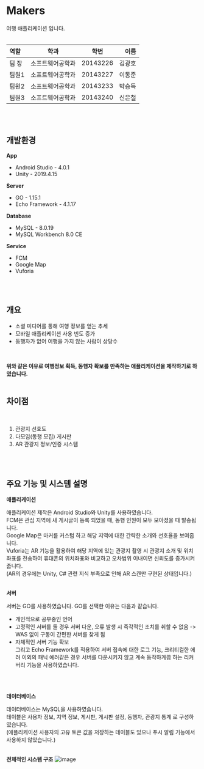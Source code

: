 # Makers

 여행 애플리케이션 입니다.
 <br>
 <br>
 
 | 역할 | 학과 | 학번 | 이름 |
| :- | - | :-: | -: |
| 팀 장 | 소프트웨어공학과 | 20143226 | 김광호 |
| 팀원1 | 소프트웨어공학과 | 20143227 | 이동준 |
| 팀원2 | 소프트웨어공학과 | 20143233 | 박승득 |
| 팀원3 | 소프트웨어공학과 | 20143240 | 신은철 |
 <br>
 <br>
 
 ## 개발환경
 
 <b>App</b>
 - Android Studio - 4.0.1
 - Unity - 2019.4.15

 <b>Server</b>
 - GO - 1.15.1
 - Echo Framework - 4.1.17
 
 <b>Database</b>
 - MySQL - 8.0.19
 - MySQL Workbench 8.0 CE
 
 <b>Service</b>
 - FCM
 - Google Map
 - Vuforia
 <br>
 <br>
 
 ## 개요
 - 소셜 미디어를 통해 여행 정보를 얻는 추세  
 - 모바일 애플리케이션 사용 빈도 증가  
 - 동행자가 없어 여행을 가지 않는 사람이 상당수  
 <br>
 
 <b>위와 같은 이유로 여행정보 획득, 동행자 확보를 만족하는 애플리케이션을 제작하기로 하였습니다.</b>
 <br>
 <br>

 ## 차이점
 <br>
 
 1. 관광지 선호도
 2. 다모임(동행 모집) 게시판
 3. AR 관광지 정보/인증 시스템
<br>
<br>
 
 ## 주요 기능 및 시스템 설명
 <b>애플리케이션</b>
 
 애플리케이션 제작은 Android Studio와 Unity를 사용하였습니다.  
 FCM은 관심 지역에 새 게시글이 등록 되었을 때, 동행 인원이 모두 모아졌을 때 발송됩니다.  
 Google Map은 마커를 커스텀 하고 해당 지역에 대한 간략한 소개와 선호율을 보여줍니다.  
 Vuforia는 AR 기능을 활용하여 해당 지역에 있는 관광지 촬영 시 관광지 소개 및 위치좌표를 전송하여 휴대폰의 위치좌표와 비교하고 오차범위 이내이면 신뢰도를 증가시켜 줍니다.  
 (AR의 경우에는 Unity, C# 관련 지식 부족으로 인해 AR 스캔만 구현된 상태입니다.)
 <br>
 <br>
 
 <b>서버</b>
 
 서버는 GO를 사용하였습니다. GO를 선택한 이유는 다음과 같습니다.
  - 개인적으로 공부중인 언어
  - 고정적인 서버를 둘 경우 서버 다운, 오류 발생 시 즉각적인 조치를 취할 수 없음 -> WAS 없이 구동이 간편한 서버를 찾게 됨
  - 자체적인 서버 기능 확보  
그리고 Echo Framework를 적용하여 서버 접속에 대한 로그 기능, 크리티컬한 에러 이외의 패닉 에러같은 경우 서버를 다운시키지 않고 계속 동작하게끔 하는 리커버리 기능을 사용하였습니다.
 <br>
 <br>
 
 <b>데이터베이스</b>
 
 데이터베이스는 MySQL을 사용하였습니다.  
 테이블은 사용자 정보, 지역 정보, 게시판, 게시판 설정, 동행자, 관광지 통계 로 구성하였습니다.  
 (애플리케이션 사용자의 고유 토큰 값을 저장하는 테이블도 있으나 푸시 알림 기능에서 사용하지 않았습니다.)
 <br>
 <br>
 
 <b>전체적인 시스템 구조</b>
 ![image](https://user-images.githubusercontent.com/48707324/100357287-d16f5100-3037-11eb-9c98-23273079965c.png)
 <br>
 <br>
